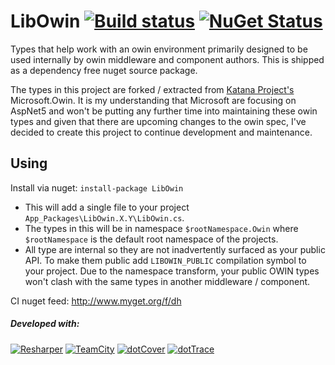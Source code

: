 LibOwin [![Build status](https://ci.appveyor.com/api/projects/status/uvrk7uy2rx99m69n?svg=true)](https://ci.appveyor.com/project/damianh/libowin) [![NuGet Status](http://img.shields.io/nuget/v/LibOwin.svg?style=flat)](https://www.nuget.org/packages/LibOwin/)
=====

Types that help work with an owin environment primarily designed to be used internally by owin middleware and component authors. This is shipped as a dependency free nuget source package.

The types in this project are forked / extracted from [Katana Project's](http://katanaproject.codeplex.com/) Microsoft.Owin. It is my understanding that Microsoft are focusing on AspNet5 and won't be putting any further time into maintaining these owin types and given that there are upcoming changes to the owin spec, I've decided to create this project to continue development and maintenance.

Using
-----
Install via nuget:
`install-package LibOwin`

 - This will add a single file to your project `App_Packages\LibOwin.X.Y\LibOwin.cs`.
 - The types in this will be in namespace `$rootNamespace.Owin` where `$rootNamespace` is the default root namespace of the projects.
 - All type are internal so they are not inadvertently surfaced as your public API. To make them public add `LIBOWIN_PUBLIC` compilation symbol to your project. Due to the namespace transform, your public OWIN types won't clash with the same types in another middleware / component.
 

CI nuget feed: http://www.myget.org/f/dh

##### Developed with:

[![Resharper](http://neventstore.org/images/logo_resharper_small.gif)](http://www.jetbrains.com/resharper/)
[![TeamCity](http://neventstore.org/images/logo_teamcity_small.gif)](http://www.jetbrains.com/teamcity/)
[![dotCover](http://neventstore.org/images/logo_dotcover_small.gif)](http://www.jetbrains.com/dotcover/)
[![dotTrace](http://neventstore.org/images/logo_dottrace_small.gif)](http://www.jetbrains.com/dottrace/)
